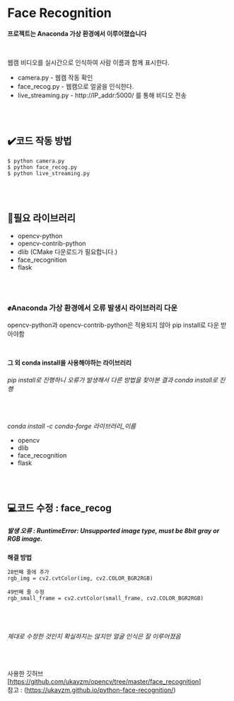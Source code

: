 # Face Recognition

**프로젝트는 Anaconda 가상 환경에서 이루어졌습니다**  

<br/>

웹캠 비디오를 실시간으로 인식하여 사람 이름과 함께 표시한다.

* camera.py - 웹캠 작동 확인
* face_recog.py - 웹캠으로 얼굴을 인식한다.
* live_streaming.py - http://IP_addr:5000/ 를 통해 비디오 전송  

<br/><br/>

## ✔️코드 작동 방법
```
$ python camera.py
$ python face_recog.py
$ python live_streaming.py
```  
<br/><br/>

## 📂필요 라이브러리
* opencv-python
* opencv-contrib-python
* dlib (CMake 다운로드가 필요합니다.)
* face_recognition
* flask  

<br/><br/>

### ✊Anaconda 가상 환경에서 오류 발생시 라이브러리 다운
opencv-python과 opencv-contrib-python은 적용되지 않아 pip install로 다운 받아야함  

<br/>

**그 외 conda install을 사용해야하는 라이브러리**
###### pip install로 진행하니 오류가 발생해서 다른 방법을 찾아본 결과 conda install로 진행

<br/>

*conda install -c conda-forge 라이브러리_이름*
- opencv
- dlib
- face_recognition
- flask  

<br/><br/>

## 💻코드 수정 : face_recog
##### 발생 오류 : RuntimeError: Unsupported image type, must be 8bit gray or RGB image.

**해결 방법**
```
28번째 줄에 추가
rgb_img = cv2.cvtColor(img, cv2.COLOR_BGR2RGB) 

49번째 줄 수정
rgb_small_frame = cv2.cvtColor(small_frame, cv2.COLOR_BGR2RGB)
```

<br/><br/>

###### 제대로 수정한 것인지 확실하지는 않지만 얼굴 인식은 잘 이루어졌음

<br/>

사용한 깃허브 [https://github.com/ukayzm/opencv/tree/master/face_recognition]  
참고 : (https://ukayzm.github.io/python-face-recognition/)
